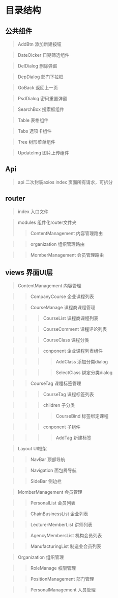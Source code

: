 # 目录结构

## 公共组件

> AddBtn 添加新建按钮

> DateOicker 日期筛选组件

> DelDialog 删除弹窗

> DepDialog 部门下拉框

> GoBack 返回上一页

> PsdDialog 密码重置弹窗

> SearchBox 搜索框组件

> Table 表格组件

> Tabs 选项卡组件

> Tree 树形菜单组件

> UpdateImg 图片上传组件


## Api

> api 二次封装axios
> index 页面所有请求，可拆分

## router

> index 入口文件

> modules 组件化router文件夹
>> ContentManagement 内容管理路由

>> organization 组织管理路由

>> MomberManagement 会员管理路由

## views 界面UI层

> ContentManagement 内容管理

>> CompanyCourse 企业课程列表

>> CourseManage 课程商课程管理

>>> CourseList  课程商课程列表

>>> CourseComment 课程评论列表

>>> CourseClass 课程分类

>>> conponent 企业课程列表组件

>>>> AddClass 添加分类dialog

>>>> SelectClass 绑定分类dialog

>> CourseTag 课程标签管理

>>> CourseTag 课程标签列表

>>> children 子分类

>>>> CourseBind 标签绑定课程

>>> conponent 子组件

>>>> AddTag 新建标签

> Layout UI框架

>> NavBar 顶部导航

>> Navigation 面包屑导航

>> SideBar 侧边栏

> MomberManagement 会员管理

>> PersonalList 会员列表

>> ChainBusinessList 企业列表

>> LecturerMemberList 讲师列表

>> AgencyMembersList 机构会员列表

>> ManufacturingList 制造业会员列表

> Organization 组织管理

>> RoleManage 权限管理

>> PositionManagement 部门管理

>> PersonalManagement 人员管理
